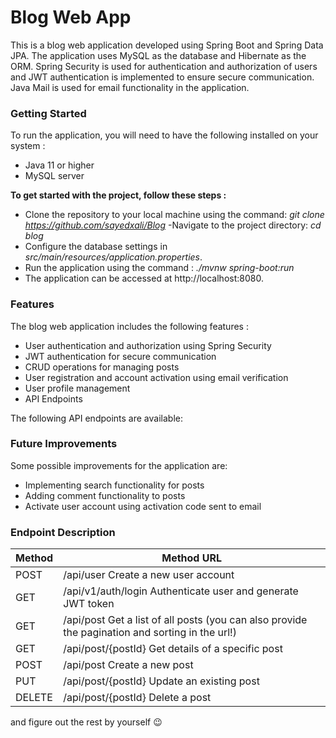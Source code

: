 # Blog Web App
This is a blog web application developed using Spring Boot and Spring Data JPA. The application uses MySQL as the database and Hibernate as the ORM. Spring Security is used for authentication and authorization of users and JWT authentication is implemented to ensure secure communication. Java Mail is used for email functionality in the application.

### Getting Started
To run the application, you will need to have the following installed on your system :
- Java 11 or higher
- MySQL server

**To get started with the project, follow these steps :**
- Clone the repository to your local machine using the command:
_git clone https://github.com/sayedxali/Blog_
-Navigate to the project directory:
_cd blog_
- Configure the database settings in _src/main/resources/application.properties_.
- Run the application using the command :
_./mvnw spring-boot:run_
- The application can be accessed at http://localhost:8080.

### Features
The blog web application includes the following features :

- User authentication and authorization using Spring Security
- JWT authentication for secure communication
- CRUD operations for managing posts
- User registration and account activation using email verification
- User profile management
- API Endpoints

The following API endpoints are available:

### Future Improvements
Some possible improvements for the application are:

- Implementing search functionality for posts
- Adding comment functionality to posts
- Activate user account using activation code sent to email

### Endpoint	Description
| Method | Method URL |
| ---------------|----------------|
| POST  | /api/user Create a new user account  |
| GET  | /api/v1/auth/login	Authenticate user and generate JWT token  |
| GET  | /api/post	Get a list of all posts (you can also provide the pagination and sorting in the url!) |
| GET  | /api/post/{postId}	Get details of a specific post  |
| POST | /api/post	Create a new post |
| PUT  | /api/post/{postId}	Update an existing post |
| DELETE | /api/post/{postId}	Delete a post |
and figure out the rest by yourself 😉
